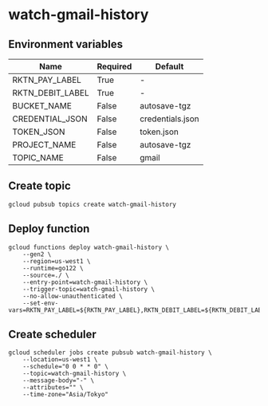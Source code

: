 # watch-gmail-history

## Environment variables

| Name             | Required | Default          |
| ---------------- | -------- | ---------------- |
| RKTN_PAY_LABEL   | True     | -                |
| RKTN_DEBIT_LABEL | True     | -                |
| BUCKET_NAME      | False    | autosave-tgz     |
| CREDENTIAL_JSON  | False    | credentials.json |
| TOKEN_JSON       | False    | token.json       |
| PROJECT_NAME     | False    | autosave-tgz     |
| TOPIC_NAME       | False    | gmail            |

## Create topic

```
gcloud pubsub topics create watch-gmail-history
```

## Deploy function

```
gcloud functions deploy watch-gmail-history \
    --gen2 \
    --region=us-west1 \
    --runtime=go122 \
    --source=./ \
    --entry-point=watch-gmail-history \
    --trigger-topic=watch-gmail-history \
    --no-allow-unauthenticated \
    --set-env-vars=RKTN_PAY_LABEL=${RKTN_PAY_LABEL},RKTN_DEBIT_LABEL=${RKTN_DEBIT_LABEL}
```

## Create scheduler

```
gcloud scheduler jobs create pubsub watch-gmail-history \
    --location=us-west1 \
    --schedule="0 0 * * 0" \
    --topic=watch-gmail-history \
    --message-body="-" \
    --attributes="" \
    --time-zone="Asia/Tokyo"
```
